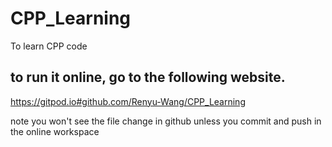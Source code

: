 # CPP_Learning
To learn CPP code

## to run it online, go to the following website.

https://gitpod.io#github.com/Renyu-Wang/CPP_Learning

note you won't see the file change in github unless you commit and push in the online workspace